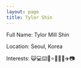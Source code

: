 ```yaml
---
layout: page
title: Tylor Shin
---
```


Full Name: Tylor Mill Shin  

Location: Seoul, Korea  

Interests: 😺💻⌨️🥂⭐️🚴‍♀️👾✈️📷

